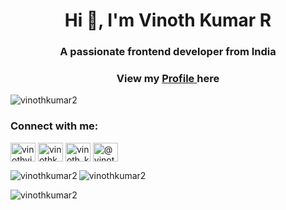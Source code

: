 


<h1 align="center">Hi 👋, I'm Vinoth Kumar R</h1>
<h3 align="center">A passionate frontend developer from India</h3>
<h3 align="center">View my <a target="_blank" href="https://vinothkumar2.github.io/myprofile/"> Profile </a> here</h3> 

<p align="left"> <img src="https://komarev.com/ghpvc/?username=vinothkumar2&label=Profile%20views&color=0e75b6&style=flat" alt="vinothkumar2" /> </p>

<h3 align="left">Connect with me:</h3>
<p align="left">
<a href="https://twitter.com/vinothvino_r" target="blank"><img align="center" src="https://raw.githubusercontent.com/rahuldkjain/github-profile-readme-generator/master/src/images/icons/Social/twitter.svg" alt="vinothvino_r" height="30" width="40" /></a>
<a href="https://kaggle.com/vinothkumar2" target="blank"><img align="center" src="https://raw.githubusercontent.com/rahuldkjain/github-profile-readme-generator/master/src/images/icons/Social/kaggle.svg" alt="vinothkumar2" height="30" width="40" /></a>
<a href="https://instagram.com/vinoth_kumar2249" target="blank"><img align="center" src="https://raw.githubusercontent.com/rahuldkjain/github-profile-readme-generator/master/src/images/icons/Social/instagram.svg" alt="vinoth_kumar2249" height="30" width="40" /></a>
<a href="https://hashnode.com/@vinothkumar2" target="blank"><img align="center" src="https://raw.githubusercontent.com/rahuldkjain/github-profile-readme-generator/master/src/images/icons/Social/hashnode.svg" alt="@vinothkumar2" height="30" width="40" /></a>
</p>

<p><img align="left" src="https://github-readme-stats.vercel.app/api/top-langs?username=vinothkumar2&show_icons=true&locale=en&layout=compact" alt="vinothkumar2" /></p>

<p><img align="center" src="https://github-readme-stats.vercel.app/api?username=vinothkumar2&show_icons=true&locale=en" alt="vinothkumar2" /></p>

<p><img align="center" src="https://github-readme-streak-stats.herokuapp.com/?user=vinothkumar2&" alt="vinothkumar2" /></p>
